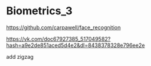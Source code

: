 # Biometrics_3
https://github.com/carpawell/face_recognition

https://vk.com/doc67927385_517049582?hash=a9e2de851aced5d4e2&dl=8438378328e796ee2e

add zigzag
